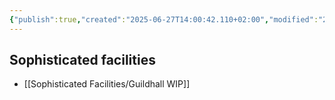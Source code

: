 ```yaml
---
{"publish":true,"created":"2025-06-27T14:00:42.110+02:00","modified":"2025-08-18T12:10:43.649+02:00","cssclasses":""}
---
```



## Sophisticated facilities

- [[Sophisticated Facilities/Guildhall WIP]]